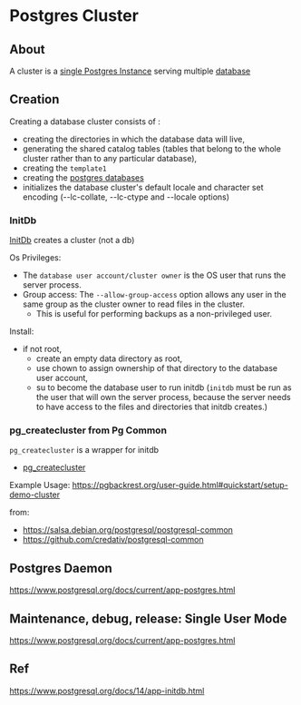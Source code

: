 # Postgres Cluster

## About
A cluster is a [single Postgres Instance](https://www.postgresql.org/docs/current/creating-cluster.html)
serving  multiple [database](postgres-database.md)

## Creation

Creating a database cluster consists of :
* creating the directories in which the database data will live, 
* generating the shared catalog tables (tables that belong to the whole cluster rather than to any particular database), 
* creating the `template1`
* creating the [postgres databases](postgres-database.md#postgres)
* initializes the database cluster's default locale and character set encoding (--lc-collate, --lc-ctype and --locale options)

### InitDb
[InitDb](https://www.postgresql.org/docs/14/app-initdb.html) creates a cluster (not a db)

Os Privileges:
* The `database user account/cluster owner` is the OS user that runs the server process.
* Group access: The `--allow-group-access` option allows any user in the same group as the cluster owner to read files in the cluster. 
  * This is useful for performing backups as a non-privileged user.
    
Install:
* if not root, 
  * create an empty data directory as root,
  * use chown to assign ownership of that directory to the database user account, 
  * su to become the database user to run initdb (`initdb` must be run as the user that will own the server process,
  because the server needs to have access to the files and directories that initdb creates.)

### pg_createcluster from Pg Common
`pg_createcluster` is a wrapper for initdb

* [pg_createcluster](https://manpages.ubuntu.com/manpages/trusty/man8/pg_createcluster.8.html)

Example Usage:
https://pgbackrest.org/user-guide.html#quickstart/setup-demo-cluster

from:
* https://salsa.debian.org/postgresql/postgresql-common
* https://github.com/credativ/postgresql-common


## Postgres Daemon

https://www.postgresql.org/docs/current/app-postgres.html

## Maintenance, debug, release: Single User Mode

https://www.postgresql.org/docs/current/app-postgres.html

## Ref

https://www.postgresql.org/docs/14/app-initdb.html